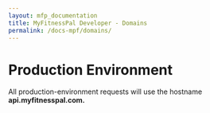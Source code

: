 ```yaml
---
layout: mfp_documentation
title: MyFitnessPal Developer - Domains
permalink: /docs-mpf/domains/
---
```


# Production Environment

All production-environment requests will use the hostname **​api.myfitnesspal.com.​**